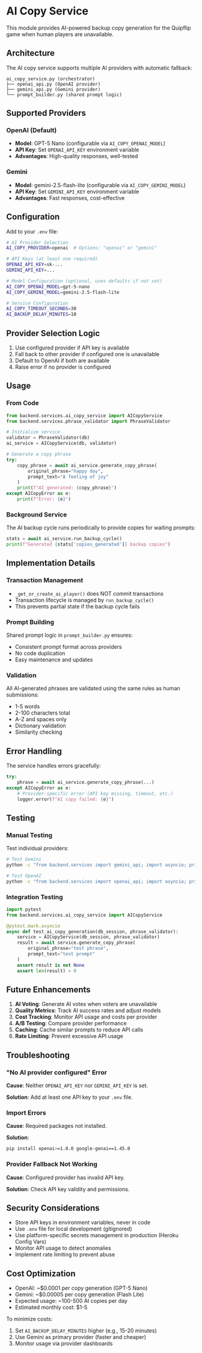 # AI Copy Service

This module provides AI-powered backup copy generation for the Quipflip game when human players are unavailable.

## Architecture

The AI copy service supports multiple AI providers with automatic fallback:

```
ai_copy_service.py (orchestrator)
├── openai_api.py (OpenAI provider)
├── gemini_api.py (Gemini provider)
└── prompt_builder.py (shared prompt logic)
```

## Supported Providers

### OpenAI (Default)
- **Model**: GPT-5 Nano (configurable via `AI_COPY_OPENAI_MODEL`)
- **API Key**: Set `OPENAI_API_KEY` environment variable
- **Advantages**: High-quality responses, well-tested

### Gemini
- **Model**: gemini-2.5-flash-lite (configurable via `AI_COPY_GEMINI_MODEL`)
- **API Key**: Set `GEMINI_API_KEY` environment variable
- **Advantages**: Fast responses, cost-effective

## Configuration

Add to your `.env` file:

```bash
# AI Provider Selection
AI_COPY_PROVIDER=openai  # Options: "openai" or "gemini"

# API Keys (at least one required)
OPENAI_API_KEY=sk-...
GEMINI_API_KEY=...

# Model Configuration (optional, uses defaults if not set)
AI_COPY_OPENAI_MODEL=gpt-5-nano
AI_COPY_GEMINI_MODEL=gemini-2.5-flash-lite

# Service Configuration
AI_COPY_TIMEOUT_SECONDS=30
AI_BACKUP_DELAY_MINUTES=10
```

## Provider Selection Logic

1. Use configured provider if API key is available
2. Fall back to other provider if configured one is unavailable
3. Default to OpenAI if both are available
4. Raise error if no provider is configured

## Usage

### From Code

```python
from backend.services.ai_copy_service import AICopyService
from backend.services.phrase_validator import PhraseValidator

# Initialize service
validator = PhraseValidator(db)
ai_service = AICopyService(db, validator)

# Generate a copy phrase
try:
    copy_phrase = await ai_service.generate_copy_phrase(
        original_phrase="happy day",
        prompt_text="A feeling of joy"
    )
    print(f"AI generated: {copy_phrase}")
except AICopyError as e:
    print(f"Error: {e}")
```

### Background Service

The AI backup cycle runs periodically to provide copies for waiting prompts:

```python
stats = await ai_service.run_backup_cycle()
print(f"Generated {stats['copies_generated']} backup copies")
```

## Implementation Details

### Transaction Management

- `_get_or_create_ai_player()` does NOT commit transactions
- Transaction lifecycle is managed by `run_backup_cycle()`
- This prevents partial state if the backup cycle fails

### Prompt Building

Shared prompt logic in `prompt_builder.py` ensures:
- Consistent prompt format across providers
- No code duplication
- Easy maintenance and updates

### Validation

All AI-generated phrases are validated using the same rules as human submissions:
- 1-5 words
- 2-100 characters total
- A-Z and spaces only
- Dictionary validation
- Similarity checking

## Error Handling

The service handles errors gracefully:

```python
try:
    phrase = await ai_service.generate_copy_phrase(...)
except AICopyError as e:
    # Provider-specific error (API key missing, timeout, etc.)
    logger.error(f"AI copy failed: {e}")
```

## Testing

### Manual Testing

Test individual providers:

```bash
# Test Gemini
python -c "from backend.services import gemini_api; import asyncio; print(asyncio.run(gemini_api.generate_copy('happy day', 'A feeling of joy')))"

# Test OpenAI
python -c "from backend.services import openai_api; import asyncio; print(asyncio.run(openai_api.generate_copy('happy day', 'A feeling of joy')))"
```

### Integration Testing

```python
import pytest
from backend.services.ai_copy_service import AICopyService

@pytest.mark.asyncio
async def test_ai_copy_generation(db_session, phrase_validator):
    service = AICopyService(db_session, phrase_validator)
    result = await service.generate_copy_phrase(
        original_phrase="test phrase",
        prompt_text="test prompt"
    )
    assert result is not None
    assert len(result) > 0
```

## Future Enhancements

1. **AI Voting**: Generate AI votes when voters are unavailable
2. **Quality Metrics**: Track AI success rates and adjust models
3. **Cost Tracking**: Monitor API usage and costs per provider
4. **A/B Testing**: Compare provider performance
5. **Caching**: Cache similar prompts to reduce API calls
6. **Rate Limiting**: Prevent excessive API usage

## Troubleshooting

### "No AI provider configured" Error

**Cause**: Neither `OPENAI_API_KEY` nor `GEMINI_API_KEY` is set.

**Solution**: Add at least one API key to your `.env` file.

### Import Errors

**Cause**: Required packages not installed.

**Solution**:
```bash
pip install openai>=1.0.0 google-genai==1.45.0
```

### Provider Fallback Not Working

**Cause**: Configured provider has invalid API key.

**Solution**: Check API key validity and permissions.

## Security Considerations

- Store API keys in environment variables, never in code
- Use `.env` file for local development (gitignored)
- Use platform-specific secrets management in production (Heroku Config Vars)
- Monitor API usage to detect anomalies
- Implement rate limiting to prevent abuse

## Cost Optimization

- OpenAI: ~$0.0001 per copy generation (GPT-5 Nano)
- Gemini: ~$0.00005 per copy generation (Flash Lite)
- Expected usage: ~100-500 AI copies per day
- Estimated monthly cost: $1-5

To minimize costs:
1. Set `AI_BACKUP_DELAY_MINUTES` higher (e.g., 15-20 minutes)
2. Use Gemini as primary provider (faster and cheaper)
3. Monitor usage via provider dashboards
